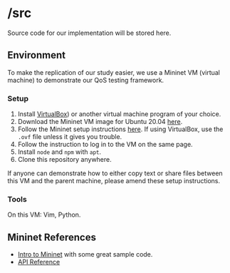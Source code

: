 # /src

Source code for our implementation will be stored here.

## Environment

To make the replication of our study easier, we use a Mininet VM (virtual machine) to demonstrate our QoS testing framework. 

### Setup

1. Install [VirtualBox](https://www.virtualbox.org/wiki/Downloads)) or another virtual machine program of your choice.
2. Download the Mininet VM image for Ubuntu 20.04 [here](https://github.com/mininet/mininet/releases/download/2.3.0/mininet-2.3.0-210211-ubuntu-20.04.1-legacy-server-amd64-ovf.zip).
3. Follow the Mininet setup instructions [here](http://mininet.org/vm-setup-notes/). If using VirtualBox, use the `.ovf` file unless it gives you trouble.
4. Follow the instruction to log in to the VM on the same page.
5. Install `node` and `npm` with `apt`.
6. Clone this repository anywhere.

If anyone can demonstrate how to either copy text or share files between this VM and the parent machine, please amend these setup instructions.

### Tools

On this VM: Vim, Python.

## Mininet References

* [Intro to Mininet](https://github.com/mininet/mininet/wiki/Introduction-to-Mininet) with some great sample code.
* [API Reference](http://mininet.org/api/hierarchy.html)
